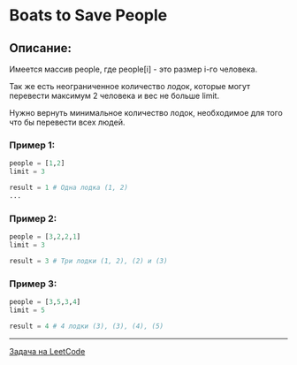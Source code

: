 # Boats to Save People

## Описание:
Имеется массив people, где people[i] - это размер i-го человека.

Так же есть неограниченное количество лодок, которые могут перевести максимум 2 человека и вес не больше limit.

Нужно вернуть минимальное количество лодок, необходимое для того что бы перевести всех людей.

### Пример 1:
```python
people = [1,2]
limit = 3

result = 1 # Одна лодка (1, 2)
...
```

### Пример 2:

```python
people = [3,2,2,1]
limit = 3

result = 3 # Три лодки (1, 2), (2) и (3)
```

### Пример 3:

```python
people = [3,5,3,4]
limit = 5

result = 4 # 4 лодки (3), (3), (4), (5)
```

---
<a href="https://leetcode.com/problems/boats-to-save-people/description/">Задача на LeetCode</a>
